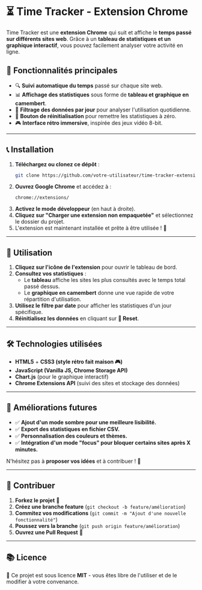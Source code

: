 # ⏳ Time Tracker - Extension Chrome

Time Tracker est une **extension Chrome** qui suit et affiche le **temps passé sur différents sites web**. Grâce à un **tableau de statistiques et un graphique interactif**, vous pouvez facilement analyser votre activité en ligne.

## 🎯 Fonctionnalités principales
- 🔍 **Suivi automatique du temps** passé sur chaque site web.
- 📊 **Affichage des statistiques** sous forme de **tableau et graphique en camembert**.
- 📅 **Filtrage des données par jour** pour analyser l'utilisation quotidienne.
- 🔄 **Bouton de réinitialisation** pour remettre les statistiques à zéro.
- 🎮 **Interface rétro immersive**, inspirée des jeux vidéo 8-bit.

---

## 📞 Installation
1. **Téléchargez ou clonez ce dépôt** :
   ```bash
   git clone https://github.com/votre-utilisateur/time-tracker-extension.git
   ```
2. **Ouvrez Google Chrome** et accédez à :
   ```
   chrome://extensions/
   ```
3. **Activez le mode développeur** (en haut à droite).
4. **Cliquez sur "Charger une extension non empaquetée"** et sélectionnez le dossier du projet.
5. L'extension est maintenant installée et prête à être utilisée ! 🎉

---

## 🚀 Utilisation
1. **Cliquez sur l'icône de l'extension** pour ouvrir le tableau de bord.
2. **Consultez vos statistiques** :
   - Le **tableau** affiche les sites les plus consultés avec le temps total passé dessus.
   - Le **graphique en camembert** donne une vue rapide de votre répartition d'utilisation.
3. **Utilisez le filtre par date** pour afficher les statistiques d'un jour spécifique.
4. **Réinitialisez les données** en cliquant sur **🔄 Reset**.

---

## 🛠️ Technologies utilisées
- **HTML5** + **CSS3 (style rétro fait maison 🎮)**
- **JavaScript (Vanilla JS, Chrome Storage API)**
- **Chart.js** (pour le graphique interactif)
- **Chrome Extensions API** (suivi des sites et stockage des données)

---

## 🌟 Améliorations futures
- ✅ **Ajout d'un mode sombre pour une meilleure lisibilité.**  
- ✅ **Export des statistiques en fichier CSV.**  
- ✅ **Personnalisation des couleurs et thèmes.**  
- ✅ **Intégration d'un mode "focus" pour bloquer certains sites après X minutes.**  

N'hésitez pas à **proposer vos idées** et à contribuer ! 🚀  

---

## 🤝 Contribuer
1. **Forkez le projet** 🍔
2. **Créez une branche feature** (`git checkout -b feature/amélioration`)
3. **Commitez vos modifications** (`git commit -m "Ajout d'une nouvelle fonctionnalité"`)
4. **Poussez vers la branche** (`git push origin feature/amélioration`)
5. **Ouvrez une Pull Request** 🎉

---

## 📚 Licence
📝 Ce projet est sous licence **MIT** - vous êtes libre de l'utiliser et de le modifier à votre convenance.